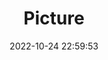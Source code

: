 ---
weight: 1
images:
- /images/edited/104.jpeg
title: Picture
date: 2022-10-24 22:59:53
tags:
- luminar
- work
---